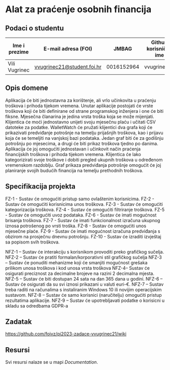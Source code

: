 # Alat za praćenje osobnih financija

## Podaci o studentu

Ime i prezime | E-mail adresa (FOI) | JMBAG | Github korisničko ime
------------  | ------------------- | ----- | ---------------------
Vili Vugrinec | vvugrinec21@student.foi.hr | 0016152964 | vvugrinec21


## Opis domene
Aplikacija će biti jednostavna za korištenje, ali vrlo učinkovita u praćenju troškova i prihoda tijekom vremena. Unutar aplikacije postojati će vrste troškova koji će biti definirane od strane programskog inženjera i one će biti fiksne. Mjesečna članarina je jedina vrsta troška koja se može mijenjati. Klijentica će moći jednostavno unijeti svoju mjesečnu plaću i učitati CSV datoteke za podatke. WalletWatch će pružati klijentici dva grafa koji će prikazivati predviđanje potrošnje na temelju prijašnjih troškova, kao i prijavu koja će se temeljiti na vanjskoj bazi podataka. Jedan graf biti će za godišnju potrošnju po mjesecima, a drugi će biti prikaz troškova tjedno po danima. Aplikacija će joj omogućiti jednostavan i učinkovit način praćenja financijskih troškova i prihoda tijekom vremena. Klijentica će lako kategorizirati svoje troškove i dobiti pregled ukupnih troškova u određenom vremenskom razdoblju. Graf prikaza predviđanja potrošnje omogućit će joj planiranje svojih budućih financija na temelju prethodnih troškova.

## Specifikacija projekta

FZ-1 - Sustav će omogućiti pristup samo ovlaštenim korisnicima.
FZ-2 - Sustav će omogućiti korisnicima unos troškova.
FZ-3 - Sustav će omogućiti kategorizacija troškova.
FZ-4 - Sustav će omogućiti filtriranje troškova.
FZ-5 - Sustav će omogućiti uvoz podataka.
FZ-6 - Sustav će imati mogućnost brisanja troškova.
FZ-7 - Sustav će imati funkcionalnost izračuna ukupnog iznosa potrošenog po vrsti troška.
FZ-8 - Sustav će omogućiti unos mjesečne plaće.
FZ-9 - Sustav će imati mogućnost izračuna predviđanja s obzirom na prosječnu dnevnu potrošnju.
FZ-10 - Sustav će izraditi izvještaj sa popisom svih troškova.
    
NFZ-1 – Sustav će interakciju s korisnikom provoditi preko grafičkog sučelja.
NFZ-2 – Sustav će pratiti formalan/korporativni stil grafičkog sučelja
NFZ-3 – Sustav će ponuditi mehanizme koji će smanjiti mogućnost grešaka prilikom unosa troškova i kod unosa vrsta troškova
NFZ-4– Sustav će osigurati preciznost za decimalne brojeve na razini 2 decimalna mjesta.
NFZ-5 – Sustav će biti dostupan 24 sata na dan 365 dana u godini.
NFZ-6 – Sustav će osigurati da su svi iznosi prikazani u valuti euri-€.
NFZ-7 – Sustav treba raditi na računalima s instaliranim Windows 10 ili novijim operacijskim sustavom.
NFZ-8 – Sustav će samo korisnici (naručitelju) omogućiti pristup rezultatima aplikacije.
NFZ-9 – Sustav će upotrebljavati podatke o korisicni u skladu sa odredbama GDPR-a

## Zadatak
https://github.com/foivz/pi2023-zadace-vvugrinec21/wiki

## Resursi

Svi resursi nalaze se u mapi _Documentation_.

